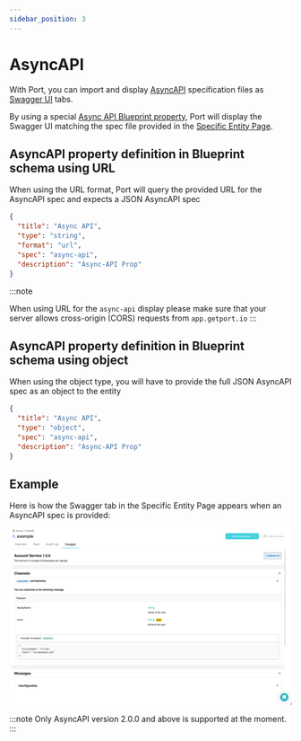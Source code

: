 ```yaml
---
sidebar_position: 3
---
```


# AsyncAPI

With Port, you can import and display [AsyncAPI](https://www.asyncapi.com/) specification files as [Swagger UI](https://swagger.io/) tabs.

By using a special [Async API Blueprint property](../blueprint/blueprint.md#asyncapi-specification-as-url), Port will display the Swagger UI matching the spec file provided in the [Specific Entity Page](../entity/entity.md#entity-page).

## AsyncAPI property definition in Blueprint schema using URL

When using the URL format, Port will query the provided URL for the AsyncAPI spec and expects a JSON AsyncAPI spec

```json showLineNumbers
{
  "title": "Async API",
  "type": "string",
  "format": "url",
  "spec": "async-api",
  "description": "Async-API Prop"
}
```

:::note

When using URL for the `async-api` display please make sure that your server allows cross-origin (CORS) requests from `app.getport.io`
:::

## AsyncAPI property definition in Blueprint schema using object

When using the object type, you will have to provide the full JSON AsyncAPI spec as an object to the entity

```json showLineNumbers
{
  "title": "Async API",
  "type": "object",
  "spec": "async-api",
  "description": "Async-API Prop"
}
```

## Example

Here is how the Swagger tab in the Specific Entity Page appears when an AsyncAPI spec is provided:

![AsyncAPI Example](../../../static/img/software-catalog/widgets/asyncAPI.png)

:::note
Only AsyncAPI version 2.0.0 and above is supported at the moment.
:::
